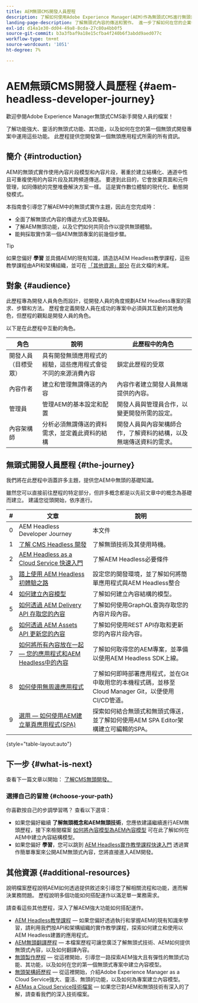 ```yaml
---
title: AEM無頭CMS開發人員歷程
description: 了解如何使用Adobe Experience Manager(AEM)作為無頭式CMS進行無頭式開發。 了解如何使用內容模型、內容片段和GraphQL API等功能，強化無頭式內容傳送。
landing-page-description: 了解無頭式內容的傳送和實作。 進一步了解如何在您的企業中開發您的策略。
exl-id: d14a1e30-dd04-49a8-8cda-27c80a4bb0f5
source-git-commit: b3a3fbaf9a18e15cfba4f240b6f3abdd9aed077c
workflow-type: tm+mt
source-wordcount: '1051'
ht-degree: 7%

---
```


# AEM無頭CMS開發人員歷程 {#aem-headless-developer-journey}

歡迎參閱Adobe Experience Manager無頭式CMS新手開發人員的檔案！

了解功能強大、靈活的無頭式功能、其功能，以及如何在您的第一個無頭式開發專案中運用這些功能。 此歷程提供您開發第一個無頭應用程式所需的所有資訊。

## 簡介 {#introduction}

AEM的無頭式實作使用內容片段模型和內容片段，著重於建立結構化、通道中性且可重複使用的內容片段及其跨頻道傳送。 要達到此目的，它會放棄頁面和元件管理，如同傳統的完整堆疊解決方案一樣。 這是實作數位體驗的現代化、動態開發模式。

本指南會引導您了解AEM中的無頭式實作主題，因此在您完成時：

* 全面了解無頭式內容的傳遞方式及其優點。
* 了解AEM無頭功能，以及它們如何共同合作以提供無頭體驗。
* 能夠採取實作第一個AEM無頭專案的前幾個步驟。

>[!TIP]
>
> 如果您偏好 **學習** 並具備AEM的現有知識，請造訪AEM Headless教學課程，這些教學課程由API和架構組織，並可在 [「其他資源」部分](#additional-resources) 在此文檔的末尾。

## 對象 {#audience}

此歷程專為開發人員角色而設計，從開發人員的角度規劃AEM Headless專案的需求、步驟和方法。 歷程會定義開發人員在成功的專案中必須與其互動的其他角色，但歷程的觀點是開發人員的角色。

以下是在此歷程中互動的角色。

| 角色 | 說明 | 此歷程中的角色 |
|---|---|---|
| 開發人員（目標受眾） | 具有開發無頭應用程式的經驗，這些應用程式會從不同的來源消費內容 | 鎖定此歷程的受眾 |
| 內容作者 | 建立和管理無謂傳送的內容 | 內容作者建立開發人員無端提供的內容。 |
| 管理員 | 管理AEM的基本設定和配置 | 開發人員與管理員合作，以變更開發所需的設定。 |
| 內容架構師 | 分析必須無謂傳送的資料需求，並定義此資料的結構 | 開發人員與內容架構師合作，了解資料的結構，以及無端傳送資料的需求。 |

## 無頭式開發人員歷程 {#the-journey}

我們將在此歷程中涵蓋許多主題，提供您AEM中無頭的基礎知識。

雖然您可以直接前往歷程的特定部分，但許多概念都是以先前文章中的概念為基礎而建立。 建議您從頭開始，依序進行。

| # | 文章 | 說明 |
|---|---|---|
| 0 | AEM Headless Developer Journey | 本文件 |
| 1 | [了解 CMS Headless 開發](learn-about.md) | 了解無頭技術及其使用時機。 |
| 2 | [AEM Headless as a Cloud Service 快速入門](getting-started.md) | 了解AEM Headless必要條件 |
| 3 | [踏上使用 AEM Headless 初體驗之路](path-to-first-experience.md) | 設定您的開發環境，並了解如何將簡單應用程式與AEM Headless整合 |
| 4 | [如何建立內容模型](model-your-content.md) | 了解如何建立內容結構的模型。 |
| 5 | [如何透過 AEM Delivery API 存取您的內容](access-your-content.md) | 了解如何使用GraphQL查詢存取您的內容片段內容。 |
| 6 | [如何透過 AEM Assets API 更新您的內容](update-your-content.md) | 了解如何使用REST API存取和更新您的內容片段內容。 |
| 7 | [如何將所有內容放在一起 — 您的應用程式和AEM Headless中的內容](put-it-all-together.md) | 了解如何取得您的AEM專案，並準備以使用AEM Headless SDK上線。 |
| 8 | [如何使用無周邊應用程式](go-live.md) | 了解如何即時部署應用程式，並在Git中取用您的本機程式碼，並移至Cloud Manager Git，以便使用CI/CD管道。 |
| 9 | [選用 — 如何使用AEM建立單頁應用程式(SPA)](create-spa.md) | 探索如何結合無頭式和無頭式傳送，並了解如何使用AEM SPA Editor架構建立可編輯的SPA。 |

{style=&quot;table-layout:auto&quot;}

## 下一步 {#what-is-next}

查看下一篇文章以開始： [了解CMS無頭開發。](learn-about.md)

### 選擇自己的冒險 {#choose-your-path}

你喜歡按自己的步調學習嗎？ 查看以下選項：

* 如果您偏好繼續 **了解無頭概念和AEM無頭技術**，您應依建議繼續進行AEM無頭歷程，接下來檢閱檔案 [如何將內容模型為AEM內容模型](model-your-content.md) 可在此了解如何在AEM中建立內容結構模型。
* 如果您偏好 **學習**，您可以跳到 [AEM Headless實作教學課程快速入門](https://experienceleague.adobe.com/docs/experience-manager-learn/getting-started-with-aem-headless/graphql/multi-step/overview.html) 透過實作簡單專案來公開AEM無頭式內容，您將直接進入AEM開發。

## 其他資源 {#additional-resources}

說明檔案歷程說明AEM如何透過提供敘述來引導您了解相關流程和功能，進而解決業務問題。 歷程說明多個功能如何搭配運作以滿足單一業務需求。

請查看這些其他歷程，深入了解AEM強大功能如何搭配運作。

* [AEM Headless教學課程](https://experienceleague.adobe.com/docs/experience-manager-learn/getting-started-with-aem-headless/overview.html)  — 如果您偏好透過執行和掌握AEM的現有知識來學習，請利用我們按API和架構組織的實作教學課程，探索如何建立和使用以AEM Headless建置的應用程式。
* [AEM無頭翻譯歷程](/help/journey-headless/translation/overview.md)  — 本檔案歷程可讓您廣泛了解無頭式技術、AEM如何提供無頭式內容，以及如何翻譯內容。
* [無頭製作歷程](/help/journey-headless/author/overview.md)  — 從這裡開始，引導您一路探索AEM強大且有彈性的無頭式功能、其功能，以及如何在您的第一個無頭式專案中建立內容模型。
* [無頭架構師歷程](/help/journey-headless/architect/overview.md)  — 從這裡開始，介紹Adobe Experience Manager as a Cloud Service強大、靈活、無頭的功能，以及如何為專案建立內容模型。
* [AEMas a Cloud Service技術檔案](https://experienceleague.adobe.com/docs/experience-manager-cloud-service.html)  — 如果您已對AEM和無頭技術有深入的了解，請查看我們的深入技術檔案。
